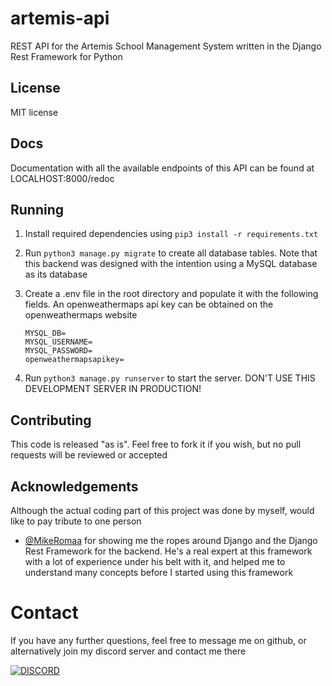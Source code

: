 # artemis-api
REST API for the Artemis School Management System written in the Django Rest Framework for Python

## License
MIT license

## Docs

Documentation with all the available endpoints of this API can be found at LOCALHOST:8000/redoc

## Running

1) Install required dependencies using ```pip3 install -r requirements.txt```


2) Run ```python3 manage.py migrate``` to create all database tables. Note that this backend was designed with the intention using a MySQL database as its database


3) Create a .env file in the root directory and populate it with the following fields. An openweathermaps api key can be obtained on the openweathermaps website

    ```
    MYSQL_DB=
    MYSQL_USERNAME=
    MYSQL_PASSWORD=
    openweathermapsapikey=
    ```

3) Run ```python3 manage.py runserver``` to start the server. DON'T USE THIS DEVELOPMENT SERVER IN PRODUCTION!
## Contributing

This code is released "as is". Feel free to fork it if you wish, but no pull requests will be reviewed or accepted

## Acknowledgements

Although the actual coding part of this project was done by myself, would like to pay tribute to one person

- [@MikeRomaa](https://github.com/MikeRomaa) for showing me the ropes around Django and the Django Rest Framework for the backend. He's a real expert at this framework with a lot of experience under his belt with it, and helped me to understand many concepts before I started using this framework

# Contact
If you have any further questions, feel free to message me on github, or alternatively join my discord server and contact me there

[![DISCORD](https://img.shields.io/discord/591914197219016707.svg?label=Discord&logo=Discord&colorB=7289da&style=for-the-badge)](https://discord.gg/9RcdNvB)
